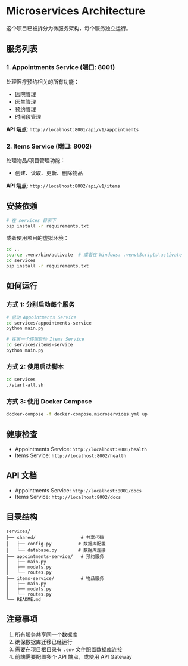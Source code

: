 # Microservices Architecture

这个项目已被拆分为微服务架构，每个服务独立运行。

## 服务列表

### 1. Appointments Service (端口: 8001)
处理医疗预约相关的所有功能：
- 医院管理
- 医生管理
- 预约管理
- 时间段管理

**API 端点**: `http://localhost:8001/api/v1/appointments`

### 2. Items Service (端口: 8002)
处理物品/项目管理功能：
- 创建、读取、更新、删除物品

**API 端点**: `http://localhost:8002/api/v1/items`

## 安装依赖

```bash
# 在 services 目录下
pip install -r requirements.txt
```

或者使用项目的虚拟环境：

```bash
cd ..
source .venv/bin/activate  # 或者在 Windows: .venv\Scripts\activate
cd services
pip install -r requirements.txt
```

## 如何运行

### 方式 1: 分别启动每个服务

```bash
# 启动 Appointments Service
cd services/appointments-service
python main.py

# 在另一个终端启动 Items Service
cd services/items-service
python main.py
```

### 方式 2: 使用启动脚本

```bash
cd services
./start-all.sh
```

### 方式 3: 使用 Docker Compose

```bash
docker-compose -f docker-compose.microservices.yml up
```

## 健康检查

- Appointments Service: `http://localhost:8001/health`
- Items Service: `http://localhost:8002/health`

## API 文档

- Appointments Service: `http://localhost:8001/docs`
- Items Service: `http://localhost:8002/docs`

## 目录结构

```
services/
├── shared/                 # 共享代码
│   ├── config.py          # 数据库配置
│   └── database.py        # 数据库连接
├── appointments-service/   # 预约服务
│   ├── main.py
│   ├── models.py
│   └── routes.py
├── items-service/          # 物品服务
│   ├── main.py
│   ├── models.py
│   └── routes.py
└── README.md
```

## 注意事项

1. 所有服务共享同一个数据库
2. 确保数据库迁移已经运行
3. 需要在项目根目录有 `.env` 文件配置数据库连接
4. 前端需要配置多个 API 端点，或使用 API Gateway
